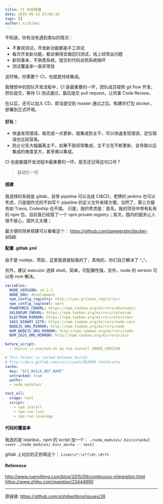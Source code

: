 ```yaml
---
title: CI 系统搭建
date: 2016-08-22 23:06:16
tags: []
author: xizhibei
---
```

不知道，你有没有遇到类似的情况：
- 不重视测试，开发新功能都是手工测试
- 每次开发新功能，都会懒得去做回归测试，线上经常出问题
- 新同事来，不熟悉系统，提交的代码会把系统搞坏
- 测试覆盖率一直非常低

这时候，你需要个 CI，也就是持续集成。

我理想中的团队开发流程中，CI 是最重要的一环，团队成员按照 git flow 开发，然后提交，等待 CI 测试通过，最后提交 pull request，让同事 Code Review。

在以后，还可以加入 CD，即当提交到 master 通过之后，构建并打包 docker，部署到正式环境。
#### 好处：
- 快速发现错误。每完成一点更新，就集成到主干，可以快速发现错误，定位错误也比较容易。
- 防止分支大幅偏离主干。如果不是经常集成，主干又在不断更新，会导致以后集成的难度变大，甚至难以集成。

CI 也是敏捷开发流程中最重要的一环，是否还记得这句口号？

> 自动化一切
#### 搭建

我选择的系统是 gitlab，自带 pipeline 可以当成 CI&CD，老牌的 jenkins 也可以考虑，只是插件式的不如写个 pipeline 的定义文件来得方便。当然了，第三方服务如 Travis, Codeship 也不错。
只是，我的考虑是：首先，我的项目中带有私有的 npm 包，目前我已经搭了一个 npm private registry；其次，国内的服务让人很不放心，国外又太慢；

最方便的简单搭建可以看看这个：
https://github.com/sameersbn/docker-gitlab
#### 配置 .gitlab.yml

由于是 nodejs，项目，这里就直接贴我的了，其他的，你们自己解决了 ^_^。

另外，建议 executor 选择 shell，简单，可配置性强，另外，node 的 version 可以用 nvm 解决。

``` yml
variables:
  NODE_VERSION: v4.2.2
  NODE_ENV: development
  npm_config_registry: http://<you_private_registry>/
  npm_config_loglevel: warn
  PHANTOMJS_CDNURL: https://npm.taobao.org/mirrors/phantomjs
  SELENIUM_CNDURL: https://npm.taobao.org/mirrors/selenium
  ELECTRON_MIRROR: https://npm.taobao.org/mirrors/electron/
  SASS_BINARY_SITE: https://npm.taobao.org/mirrors/node-sass
  NODEJS_ORG_MIRROR: http://npm.taobao.org/mirrors/node
  NVM_NODEJS_ORG_MIRROR: http://npm.taobao.org/mirrors/node
  NVM_IOJS_ORG_MIRROR: http://npm.taobao.org/mirrors/iojs

before_script:
  - source ~/.nvm/nvm.sh && nvm install $NODE_VERSION

# This folder is cached between builds
# http://docs.gitlab.com/ce/ci/yaml/README.html#cache
cache:
  key: "$CI_BUILD_REF_NAME"
  untracked: true
  paths:
  - node_modules/

test_all:
  stage: test
  script:
    - npm install
    - npm run lint
    - npm run coverage

```
#### 代码的覆盖率

我选的是 istanbul，npm 的 script 加一个：
`./node_modules/.bin/istanbul cover ./node_modules/.bin/_mocha -- test/`

gitlab 上对应的正则填这个：
`Lines\s*:\s*(\d+.\d+)%`
#### Reference

http://www.ruanyifeng.com/blog/2015/09/continuous-integration.html
https://www.zhihu.com/question/23444990


***
原链接: https://github.com/xizhibei/blog/issues/26
